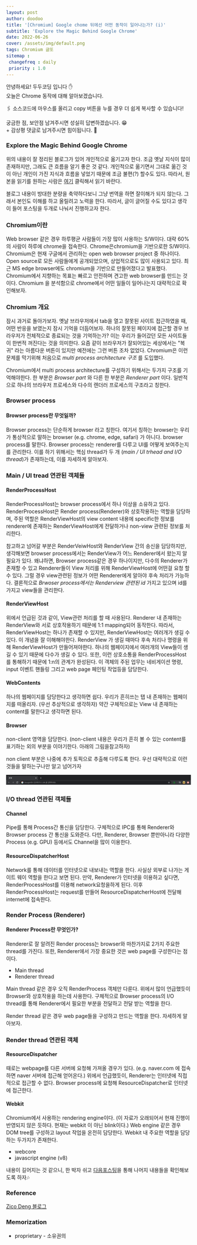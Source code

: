 ```yaml
---
layout: post
author: doodoo
title: '[Chromium] Google chome 뒤에선 어떤 동작이 일어나는가? (i)'
subtitle: 'Explore the Magic Behind Google Chrome'
date: 2022-06-26
cover: /assets/img/default.png
tags: Chromium 글또
sitemap :
 changefreq : daily
 priority : 1.0
---
```

안녕하세요! <span class="doodoo">두두코딩</span> 입니다 ✋ <br>
오늘은 Chrome 동작에 대해 알아보겠습니다.

🖇 소스코드에 마우스를 올리고 <span class="tip">copy</span> 버튼을 누를 경우 더 쉽게 복사할 수 있습니다!

궁금한 점, 보안점 남겨주시면 성실히 답변하겠습니다. 😁 <br>
\+ 감상평 댓글로 남겨주시면 힘이됩니다. 🙇

### Explore the Magic Behind Google Chrome
위의 내용이 잘 정리된 블로그가 있어 개인적으로 옮기고자 한다. 조금 옛날 지식이
많이 존재하지만, 그래도 큰 흐름을 알기 좋은 것 같다. 개인적으로 옮기면서 그대로
옮긴 것이 아닌 개인이 가진 지식과 흐름을 넣었기 때문에 조금 불편(?) 할수도 있다.
따라서, 원본을 읽기를 원하는 사람은 [여기](https://medium.com/@zicodeng/explore-the-magic-behind-google-chrome-c3563dbd2739) 클릭해서 읽기 바란다.

블로그 내용이 방대한 분량을 축약하다보니 그냥 번역을 하면 잘이해가 되지 않는다.
그래서 본인도 이해를 하고 올릴려고 노력을 한다. 따라서, 글이 글어질 수도 있다고
생각이 들어 포스팅을 두개로 나눠서 진행하고자 한다.

### Chromium이란
 Web browser 같은 경우 하루평균 사람들이 가장 많이 사용하는 S/W이다. 대략 60% 의
 사람이 하루에 chrome을 접속한다. Chrome은chromium을 기반으로한 S/W이다.
 Chromium은 현재 구글에서 관리하는 open web browser project 중 하나이다. Open
 source로 모든 사람들에게 공개되었으며, 상업적으로도 많이 사용되고 있다. 최근 MS
 edge browser에도 chromium을 기반으로 만들어졌다고 발표했다. Chromium에서
 지향하는 목표는 빠르고 안전하며 견고한 web browser를 만드는 것이다. Chromium 을
 분석함으로 chrome에서 어떤 일들이 일어나는지 대략적으로 확인해보자.

### Chromium 개요
 잠시 과거로 돌아가보자. 옛날 브라우저에서 tab을 열고 잘못된 사이트 접근하였을 때, 어떤 반응을 보였는지 잠시 기억을 더듬어보자.
하나의 잘못된 페이지에 접근할 경우 브라우저가 전체적으로 종료되는 것을
기억하는가? 이는 우리가 들어갔던 모든 사이트들이 한번적 꺼진다는 것을
의미한다. 요즘 같이 브라우저가 잘되어있는 세상에서는 "복귀" 라는 아름다운
버튼이 있지만 예전에는 그런 버튼 조차 없었다. Chromium은 이런 문제를 막기위해
처음으로 *multi process architecture 구조* 를 도입했다.

Chromium에서 multi process architecture를 구성하기 위해서는 두가지 구조를
기억해야한다. 한 부분은 *Browser part* 와 다른 한 부분은 *Renderer part* 이다. 일반적으로 하나의 브라우저 프로세스와 다수의 렌더러 프로세스의 구조라고 칭한다.

### Browser process
#### Browser process란 무엇일까?
Browser process는 단순하게 browser 라고 칭한다. 여기서 칭하는 browser는 우리가
통상적으로 말하는 browser (e.g. chrome, edge, safari) 가 아니다. browser
process를 말한다. Browser process는 renderer를 다루고 UI를 어떻게 보여주는지를 관리한다. 이를 하기 위해서는 핵심 thread가 두 개 (*main / UI trhead and I/O thread*)가 존재하는데, 이를
자세하게 알아보자.

### Main / UI tread 연관된 객체들
#### RenderProcessHost
RenderProcessHost는 browser process에서 하나 이상을 소유하고 있다.
RenderProcessHost은 Render process(Renderer)와 상호작용하는 역할을 담당하며,
	주된 역할은 RenderViewHost의 view content 내용에 specific한 정보를
	renderer에 존재하는 RenderViewHost에게 전달하거나 non-view 관련된 정보를
	처리한다.

참고하고 넘어갈 부분은 RenderVeiwHost와 RenderView 간의 송신을 담당하지만, 생각해보면 browser process에서는 RenderView가 어느 Renderer에서 왔는지 알 필요가 있다. 왜냐하면, Browser process같은 경우 하나이지만, 다수의 Renderer가 존재할 수 있고 Renderer들이 View 처리를 위해 RenderViewHost에 어떤걸 요청 할 수 있다. 그럴 경우 view관련된 정보가 어떤 Renderer에게 알아야 후속 처리가 가능하다. 결론적으로 *Brwoser process에서는 Renderview 관련된 id* 가지고 있으며 id를 가지고 view들을 관리한다.

#### RenderViewHost
위에서 언급된 것과 같이, View관련 처리를 할 때 사용된다. Renderer 내
존재하는 RenderView와 서로 상호작용하기 때문에 1:1 mapping되어 동작한다. 따라서,
RenderViewHost는 하나가 존재할 수 있지만, RenderViewHost는 여러개가 생길 수
있다. 이 개념을 잘 이해해야한다. RenderView 가 생길 때마다
후속 처리나 명령을 위해 RenderViewHost가 만들어져야한다. 하나의 웹페이지에서
여러개의 View들이 생길 수 있기 때문에 다수가 생길 수 있다. 또한, 이런
상호소통을 RenderProcessHost를 통해하기 때문에 1:n의 관계가 완성된다. 이
객체의 주된 업무는 네비게이션 명령, input 이벤트 핸들링 그리고 web page 페인팅
작업등을 담당한다.

#### WebContents
하나의 웹페이지를 담당한다고 생각하면 쉽다. 우리가 흔히쓰는 탭 내 존재하는
웹페이지를 떠올리자. (우선 추상적으로 생각하자) 약간 구체적으로는 View 내 존재하는 content를 말한다고 생각하면 된다.

#### Browser
non-client 영역을 담당한다. (non-client 내용은 우리가 흔히 볼 수 있는 content를 표기하는 외의 부분을 이야기한다. 아래의 그림을참고하자)

non client 부분은 나중에 추가 토픽으로 추출해 다루도록 한다. 우선 대략적으로
이런 것들을 말하는구나만 알고 넘어가자

![non-client view](/assets/img/non-client.png)

### I/O thread 연관된 객체들
#### Channel
Pipe를 통해 Process간 통신을 담당한다. 구체적으로 IPC를 통해 Renderer와 Browser
process 간 통신을 도와준다. 다만, Renderer, Browser 뿐만아니라 다양한 Process
(e.g. GPU) 등에서도 Channel을 많이 이용한다.


#### ResourceDispatcherHost
Network를 통해 데이터를 인터넷으로 내보내는 역할을 한다. 사실상 외부로 나가는
게이트 웨이 역할을 한다고 보면 된다. 만약, Renderer가 인터넷을 이용하고 싶다면,
	RenderProcessHost를 이용해 network요청을하게 된다. 이후 RenderProcessHost는
	request를 만들어 ResourceDispatcherHost에 전달해 internet에 접속한다.

### Render Process (Renderer)
#### Renderer Process란 무엇인가?
Renderer로 잘 알려진 Render process는 browser와 마찬가지로 2가지 주요한 thread를
가진다. 또한, Renderer에서 가장 중요한 것은 web page를 구성한다는 점이다.
- Main thread
- Renderer thread

Main thread 같은 경우 오직 RenderProcess 객체만 다룬다. 위에서 많이 언급했듯이
Browser와 상호작용을 하는데 사용한다. 구체적으로 Browser process의 I/O thread를
통해 Renderer에서 필요한 부분을 전달하고 전달 받는 역할을 한다.

Render thread 같은 경우 web page들을 구성하고 만드는 역할을 한다. 자세하게
알아보자.

### Render thread 연관된 객체
#### ResourceDispatcher
때로는 webpage를 다른 서버에 요청해 가져올 경우가 있다. (e.g. naver.com 에
		접속하면 naver 서버에 접근해 얻어온다.) 위에서 언급했듯이, Renderer는
인터넷에 직접적으로 접근할 수 없다. Browser process에 요청해
ResourceDispatcher로 인터넷에 접근한다.

#### Webkit
Chromium에서 사용하는 rendering engine이다. (이 자료가 오래되어서 현재 진행이
		반영되지 않은 듯하다. 현재는 webkit 이 아닌 blink이다.) Web engine 같은 경우
DOM tree를 구성하고 layout 작업을 온전히 담당한다. Webkit 내 주요한 역할을
담당하는 두가지가 존재한다.
- webcore
- javascript engine (v8)

내용이 길어지는 것 같으니, 한 박자 쉬고 [다음포스팅](https://0xd00d00.github.io/2022/06/26/chromium_blog_2.html)을 통해 나머지 내용들을
확인해보도록 하자🎶

### Reference
[Zico Deng 블로그](https://medium.com/@zicodeng/explore-the-magic-behind-google-chrome-c3563dbd2739)

### Memorization
- proprietary - 소유권의
